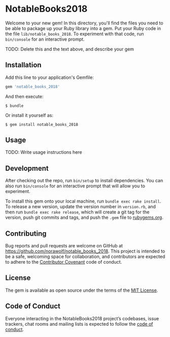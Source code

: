 # NotableBooks2018

Welcome to your new gem! In this directory, you'll find the files you need to be able to package up your Ruby library into a gem. Put your Ruby code in the file `lib/notable_books_2018`. To experiment with that code, run `bin/console` for an interactive prompt.

TODO: Delete this and the text above, and describe your gem

## Installation

Add this line to your application's Gemfile:

```ruby
gem 'notable_books_2018'
```

And then execute:

    $ bundle

Or install it yourself as:

    $ gem install notable_books_2018

## Usage

TODO: Write usage instructions here

## Development

After checking out the repo, run `bin/setup` to install dependencies. You can also run `bin/console` for an interactive prompt that will allow you to experiment.

To install this gem onto your local machine, run `bundle exec rake install`. To release a new version, update the version number in `version.rb`, and then run `bundle exec rake release`, which will create a git tag for the version, push git commits and tags, and push the `.gem` file to [rubygems.org](https://rubygems.org).

## Contributing

Bug reports and pull requests are welcome on GitHub at https://github.com/norawolf/notable_books_2018. This project is intended to be a safe, welcoming space for collaboration, and contributors are expected to adhere to the [Contributor Covenant](http://contributor-covenant.org) code of conduct.

## License

The gem is available as open source under the terms of the [MIT License](https://opensource.org/licenses/MIT).

## Code of Conduct

Everyone interacting in the NotableBooks2018 project’s codebases, issue trackers, chat rooms and mailing lists is expected to follow the [code of conduct](https://github.com/norawolf/notable_books_2018/blob/master/CODE_OF_CONDUCT.md).
